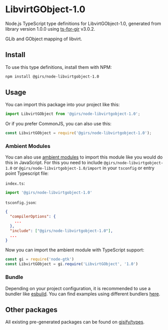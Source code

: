 
# LibvirtGObject-1.0

Node.js TypeScript type definitions for LibvirtGObject-1.0, generated from library version 1.0.0 using [ts-for-gir](https://github.com/gjsify/ts-for-gir) v3.0.2.

GLib and GObject mapping of libvirt.

## Install

To use this type definitions, install them with NPM:
```bash
npm install @girs/node-libvirtgobject-1.0
```

## Usage

You can import this package into your project like this:
```ts
import LibvirtGObject from '@girs/node-libvirtgobject-1.0';
```

Or if you prefer CommonJS, you can also use this:
```ts
const LibvirtGObject = require('@girs/node-libvirtgobject-1.0');
```

### Ambient Modules

You can also use [ambient modules](https://github.com/gjsify/ts-for-gir/tree/main/packages/cli#ambient-modules) to import this module like you would do this in JavaScript.
For this you need to include `@girs/node-libvirtgobject-1.0` or `@girs/node-libvirtgobject-1.0/import` in your `tsconfig` or entry point Typescript file:

`index.ts`:
```ts
import '@girs/node-libvirtgobject-1.0'
```

`tsconfig.json`:
```json
{
  "compilerOptions": {
    ...
  },
  "include": ["@girs/node-libvirtgobject-1.0"],
  ...
}
```

Now you can import the ambient module with TypeScript support: 

```ts
const gi = require('node-gtk')
const LibvirtGObject = gi.require('LibvirtGObject', '1.0')
```


### Bundle

Depending on your project configuration, it is recommended to use a bundler like [esbuild](https://esbuild.github.io/). You can find examples using different bundlers [here](https://github.com/gjsify/ts-for-gir/tree/main/examples).

## Other packages

All existing pre-generated packages can be found on [gjsify/types](https://github.com/gjsify/types).

